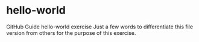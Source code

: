 # hello-world
GitHub Guide hello-world exercise
Just a few words to differentiate this file version from others for the purpose of this exercise.

